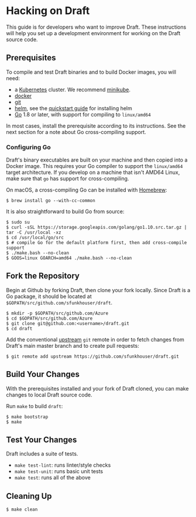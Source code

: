 # Hacking on Draft

This guide is for developers who want to improve Draft. These instructions will help you set up a
development environment for working on the Draft source code.

## Prerequisites

To compile and test Draft binaries and to build Docker images, you will need:

 - a [Kubernetes][] cluster. We recommend [minikube][].
 - [docker][]
 - [git][]
 - [helm][], see the [quickstart guide][quickstart] for installing helm
 - [Go][] 1.8 or later, with support for compiling to `linux/amd64`

In most cases, install the prerequisite according to its instructions. See the next section
for a note about Go cross-compiling support.

### Configuring Go

Draft's binary executables are built on your machine and then copied into a Docker image. This
requires your Go compiler to support the `linux/amd64` target architecture. If you develop on a
machine that isn't AMD64 Linux, make sure that `go` has support for cross-compiling.

On macOS, a cross-compiling Go can be installed with [Homebrew][]:

```shell
$ brew install go --with-cc-common
```

It is also straightforward to build Go from source:

```shell
$ sudo su
$ curl -sSL https://storage.googleapis.com/golang/go1.10.src.tar.gz | tar -C /usr/local -xz
$ cd /usr/local/go/src
$ # compile Go for the default platform first, then add cross-compile support
$ ./make.bash --no-clean
$ GOOS=linux GOARCH=amd64 ./make.bash --no-clean
```

## Fork the Repository

Begin at Github by forking Draft, then clone your fork locally. Since Draft is a Go package, it
should be located at `$GOPATH/src/github.com/sfunkhouser/draft`.

```shell
$ mkdir -p $GOPATH/src/github.com/Azure
$ cd $GOPATH/src/github.com/Azure
$ git clone git@github.com:<username>/draft.git
$ cd draft
```

Add the conventional [upstream][] `git` remote in order to fetch changes from Draft's main master
branch and to create pull requests:

```shell
$ git remote add upstream https://github.com/sfunkhouser/draft.git
```

## Build Your Changes

With the prerequisites installed and your fork of Draft cloned, you can make changes to local Draft
source code.

Run `make` to build `draft`:

```shell
$ make bootstrap
$ make
```

## Test Your Changes

Draft includes a suite of tests.
- `make test-lint`: runs linter/style checks
- `make test-unit`: runs basic unit tests
- `make test`: runs all of the above

## Cleaning Up

```shell
$ make clean
```


[docker]: https://www.docker.com/
[quickstart]: ../quickstart.md#install-and-configure-helm
[git]: https://git-scm.com/
[go]: https://golang.org/
[helm]: https://github.com/helm/helm
[Homebrew]: https://brew.sh/
[Kubernetes]: https://github.com/kubernetes/kubernetes
[minikube]: https://github.com/kubernetes/minikube
[upstream]: https://help.github.com/articles/fork-a-repo/

